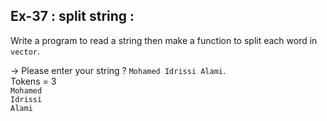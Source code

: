 ## Ex-37 : split string :  
Write a program to read a string then make a function to split each word in `vector`.  

-> Please enter your string ? `Mohamed Idrissi Alami`.  
Tokens = 3  
`Mohamed`  
`Idrissi`  
`Alami`  

